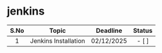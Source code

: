 # jenkins

| S.No | Topic    | Deadline    | Status |
| :---:   | :---: | :---: | :---: |
| 1 | Jenkins Installation   | 02/12/2025   | - [ ] |
